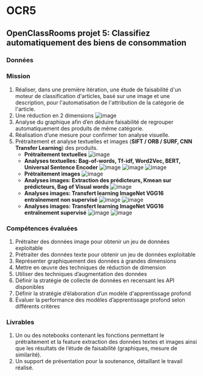 # OCR5
## OpenClassRooms projet 5: Classifiez automatiquement des biens de consommation

### Données

### Mission  
  1. Réaliser, dans une première itération, une étude de faisabilité d'un moteur de classification d'articles, basé sur une image et une description, pour l'automatisation de l'attribution de la catégorie de l'article.
  2. Une réduction en 2 dimensions
     ![image](https://github.com/SebastianSosa/OCR5/assets/22368172/bdae7742-7018-4bd4-873c-03aac60505bd)
  3. Analyse du graphique afin d’en déduire faisabilité de regrouper automatiquement des produits de même catégorie.
  4. Réalisation d’une mesure pour confirmer ton analyse visuelle.
  5. Prétraitement et analyse textuelles et images (**SIFT / ORB / SURF, CNN Transfer Learning**) des produits.
      - **Prétraitement textuelles**
     ![image](https://github.com/SebastianSosa/OCR5/assets/22368172/7e6f27c7-dbe6-4cf7-915c-8c35833b0e7a)
      - **Analyses textuelles: Bag-of-words, Tf-idf, Word2Vec, BERT, Universal Sentence Encoder**
     ![image](https://github.com/SebastianSosa/OCR5/assets/22368172/bd38db78-99ab-47d5-8291-829f7306ff50)
     ![image](https://github.com/SebastianSosa/OCR5/assets/22368172/e3529745-45e7-4596-affa-33e8a6ec60d3)
     ![image](https://github.com/SebastianSosa/OCR5/assets/22368172/86246950-b080-49cf-a4d7-be3f98e0f57a)
      - **Prétraitement images**
        ![image](https://github.com/SebastianSosa/OCR5/assets/22368172/625a01d5-c69a-4b75-8243-9c7dd387dd8a)
      - **Analyses images: Extraction des prédicteurs, Kmean sur prédicteurs, Bag of Visual words**
        ![image](https://github.com/SebastianSosa/OCR5/assets/22368172/b2df1310-7420-43e4-b3bb-7df6818f789d)
      - **Analyses images: Transfert learning ImageNet VGG16 entraînement non supervisé**
         ![image](https://github.com/SebastianSosa/OCR5/assets/22368172/2970d66d-0b30-4523-8ebe-5f81bf169d2c)
        ![image](https://github.com/SebastianSosa/OCR5/assets/22368172/a5d53c77-b115-4e09-8871-e2ca8e7c80e5)
      - **Analyses images: Transfert learning ImageNet VGG16 entraînement supervisé**
        ![image](https://github.com/SebastianSosa/OCR5/assets/22368172/38a42177-58cc-44b0-b860-35d49b0c346e)
        ![image](https://github.com/SebastianSosa/OCR5/assets/22368172/43c99953-9ba4-4503-8e49-b321a898683d)
    

### Compétences évaluées
  1. Prétraiter des données image pour obtenir un jeu de données exploitable
  2. Prétraiter des données texte pour obtenir un jeu de données exploitable
  3. Représenter graphiquement des données à grandes dimensions
  4. Mettre en œuvre des techniques de réduction de dimension
  5. Utiliser des techniques d’augmentation des données
  6. Définir la stratégie de collecte de données en recensant les API disponibles
  7. Définir la stratégie d’élaboration d’un modèle d'apprentissage profond
  8. Évaluer la performance des modèles d’apprentissage profond selon différents critères

### Livrables 
  1. Un ou des notebooks contenant les fonctions permettant le prétraitement et la feature extraction des données textes et images ainsi que les résultats de l’étude de faisabilité (graphiques, mesure de similarité).
  2. Un support de présentation pour la soutenance, détaillant le travail réalisé.
